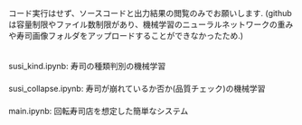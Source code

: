 コード実行はせず、ソースコードと出力結果の閲覧のみでお願いします. 
(githubは容量制限やファイル数制限があり、機械学習のニューラルネットワークの重みや寿司画像フォルダをアップロードすることができなかったため.)
　　　　　　　　　　　　　　　　　　　　　　　　　　　　　　　　　　　　　　　　　　　　　　　　　　　　　　　　　
                                                         
susi_kind.ipynb: 寿司の種類判別の機械学習 　　　　　　　　　　　　　　　　　　　　　　　　　　　　　　　　　　　　　　　　　　　　　　　　　　　　　　　　　　　　　　　　　　　　　　　　　　　　
susi_collapse.ipynb: 寿司が崩れているか否か(品質チェック)の機械学習 　　　　　　　　　　　　　　　　　　　　　　　　　　　　　　　　　　　　　　　　　　　　　　　　　　　　　　　　　　　　　　　　　
main.ipynb: 回転寿司店を想定した簡単なシステム
